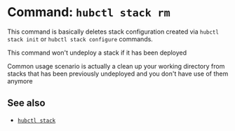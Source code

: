 # Command: `hubctl stack rm`

This command is basically deletes stack configuration created via `hubctl stack init` or `hubctl stack configure` commands.

This command won't undeploy a stack if it has been deployed

Common usage scenario is actually a clean up your working directory from stacks that has been previously undeployed and you don't have use of them anymore

## See also

* [`hubctl stack`](../hubctl-stack)
